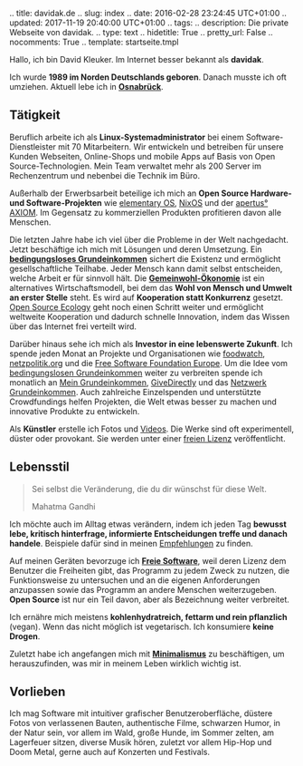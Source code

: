 .. title: davidak.de
.. slug: index
.. date: 2016-02-28 23:24:45 UTC+01:00
.. updated: 2017-11-19 20:40:00 UTC+01:00
.. tags:
.. description: Die private Webseite von davidak.
.. type: text
.. hidetitle: True
.. pretty_url: False
.. nocomments: True
.. template: startseite.tmpl

<p class="lead">
Hallo, ich bin David Kleuker. Im Internet besser bekannt als <strong>davidak</strong>.
</p>

Ich wurde **1989 im Norden Deutschlands geboren**. Danach musste ich oft umziehen. Aktuell lebe ich in **[Osnabrück](https://de.wikipedia.org/wiki/Osnabrück)**.

## Tätigkeit

Beruflich arbeite ich als **Linux-Systemadministrator** bei einem Software-Dienstleister mit 70 Mitarbeitern. Wir entwickeln und betreiben für unsere Kunden Webseiten, Online-Shops und mobile Apps auf Basis von Open Source-Technologien. Mein Team verwaltet mehr als 200 Server im Rechenzentrum und nebenbei die Technik im Büro.

Außerhalb der Erwerbsarbeit beteilige ich mich an **Open Source Hardware- und Software-Projekten** wie [elementary OS](https://elementary.io/), [NixOS](https://nixos.org/) und der [apertus° AXIOM](https://www.apertus.org/axiom-beta). Im Gegensatz zu kommerziellen Produkten profitieren davon alle Menschen.

Die letzten Jahre habe ich viel über die Probleme in der Welt nachgedacht. Jetzt beschäftige ich mich mit Lösungen und deren Umsetzung. Ein **[bedingungsloses Grundeinkommen](http://www.buergerinitiative-grundeinkommen.de/)** sichert die Existenz und ermöglicht gesellschaftliche Teilhabe. Jeder Mensch kann damit selbst entscheiden, welche Arbeit er für sinnvoll hält. Die **[Gemeinwohl-Ökonomie](https://www.ecogood.org/de/vision/theoretische-basis/)** ist ein alternatives Wirtschaftsmodell, bei dem das **Wohl von Mensch und Umwelt an erster Stelle** steht. Es wird auf **Kooperation statt Konkurrenz** gesetzt. [Open Source Ecology](https://wiki.opensourceecology.de/Open_Source_Ecology_Germany/Open_Source_Economy) geht noch einen Schritt weiter und ermöglicht weltweite Kooperation und dadurch schnelle Innovation, indem das Wissen über das Internet frei verteilt wird.

Darüber hinaus sehe ich mich als **Investor in eine lebenswerte Zukunft**. Ich spende jeden Monat an Projekte und Organisationen wie [foodwatch](https://www.foodwatch.org/de/startseite/), [netzpolitik.org](https://netzpolitik.org/) und die [Free Software Foundation Europe](https://fsfe.org/index.de.html). Um die Idee vom [bedingungslosen Grundeinkommen](http://www.buergerinitiative-grundeinkommen.de/) weiter zu verbreiten spende ich monatlich an [Mein Grundeinkommen](https://www.mein-grundeinkommen.de/), [GiveDirectly](https://givedirectly.org/basic-income) und das [Netzwerk Grundeinkommen](https://www.grundeinkommen.de/). Auch zahlreiche Einzelspenden und unterstützte Crowdfundings helfen Projekten, die Welt etwas besser zu machen und innovative Produkte zu entwickeln.

Als **Künstler** erstelle ich Fotos und [Videos](/video/). Die Werke sind oft experimentell, düster oder provokant. Sie werden unter einer [freien Lizenz](https://de.creativecommons.org/) veröffentlicht.

## Lebensstil

<blockquote class="blockquote">
  <p>Sei selbst die Veränderung, die du dir wünschst für diese Welt.</p>
  <footer class="blockquote-footer">Mahatma Gandhi</footer>
</blockquote>

Ich möchte auch im Alltag etwas verändern, indem ich jeden Tag **bewusst lebe, kritisch hinterfrage, informierte Entscheidungen treffe und danach handele**. Beispiele dafür sind in meinen [Empfehlungen](/empfehlungen/) zu finden.

Auf meinen Geräten bevorzuge ich **[Freie Software](https://fsfe.org/about/basics/freesoftware.de.html)**, weil deren Lizenz dem Benutzer die Freiheiten gibt, das Programm zu jedem Zweck zu nutzen, die Funktionsweise zu untersuchen und an die eigenen Anforderungen anzupassen sowie das Programm an andere Menschen weiterzugeben. **Open Source** ist nur ein Teil davon, aber als Bezeichnung weiter verbreitet.

Ich ernähre mich meistens **kohlenhydratreich, fettarm und rein pflanzlich** (vegan). Wenn das nicht möglich ist vegetarisch. Ich konsumiere **keine Drogen**.

Zuletzt habe ich angefangen mich mit **[Minimalismus](https://de.wikipedia.org/wiki/Einfaches_Leben)** zu beschäftigen, um herauszufinden, was mir in meinem Leben wirklich wichtig ist.

## Vorlieben

Ich mag Software mit intuitiver grafischer Benutzeroberfläche, düstere Fotos von verlassenen Bauten, authentische Filme, schwarzen Humor, in der Natur sein, vor allem im Wald, große Hunde, im Sommer zelten, am Lagerfeuer sitzen, diverse Musik hören, zuletzt vor allem Hip-Hop und Doom Metal, gerne auch auf Konzerten und Festivals.
